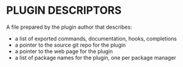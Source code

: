PLUGIN DESCRIPTORS
==================

A file prepared by the plugin author that describes:

- a list of exported commands, documentation, hooks, completions
- a pointer to the source git repo for the plugin
- a pointer to the web page for the plugin
- a list of package names for the plugin, one per package manager

